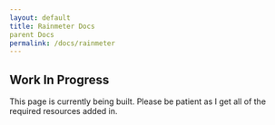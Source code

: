 ```yaml
---
layout: default
title: Rainmeter Docs
parent Docs
permalink: /docs/rainmeter
---
```



## Work In Progress

This page is currently being built. Please be patient as I get all of the required resources added in.
